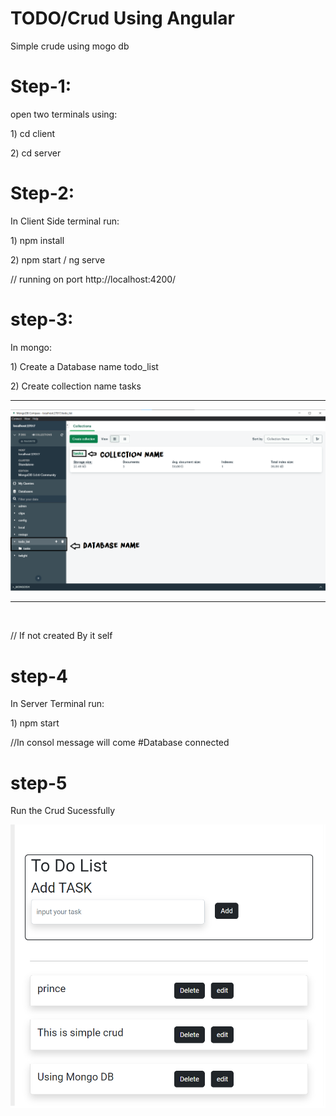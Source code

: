 # TODO/Crud Using Angular

Simple crude using mogo db

# Step-1:

<p>open two terminals using:</p> 
<p>     1) cd client</p> 
<p>     2) cd server</p>

# Step-2:

<p>In Client Side terminal run: </p>
<p>    1) npm install </p>
<p>    2) npm start / ng serve</p>

<p>// running on port <a>http://localhost:4200/</a> </p>

# step-3:

<p>In mongo: </p>
<p>    1) Create a Database name todo_list </p>
<p>    2) Create collection name tasks</p>
<hr>
<img src="https://github.com/prince-116/TODO-Crud-Using-Angular/blob/main/server/db/names.png"/>
<hr>
<img scr="https://github.com/prince-116/TODO-Crud-Using-Angular/blob/main/server/db/Document%20structure.png" />
<br><p>// If not created By it self</p>

# step-4

<p>In Server Terminal run: </p>
<p>    1) npm start</p>
<p>//In consol message will come #Database connected</p>

# step-5

<p>Run the Crud Sucessfully</p>
<img src="https://github.com/prince-116/TODO-Crud-Using-Angular/blob/main/server/db/ui.png" />
